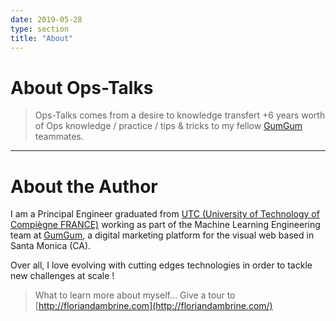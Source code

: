 ```yaml
---
date: 2019-05-28
type: section
title: "About"
---
```


# About Ops-Talks

> Ops-Talks comes from a desire to knowledge transfert +6 years worth of Ops knowledge / practice / tips & tricks to my fellow [GumGum](https://gumgum.com) teammates.

---

# About the Author

I am a Principal Engineer graduated from [UTC (University of Technology of Compiègne FRANCE)](https://www.utc.fr/en.html) working as part of the Machine Learning Engineering team at [GumGum](https://gumgum.com), a digital marketing platform for the visual web based in Santa Monica (CA).

Over all, I love evolving with cutting edges technologies in order to tackle new challenges at scale !

> What to learn more about myself... Give a tour to [http://floriandambrine.com](http://floriandambrine.com/)
